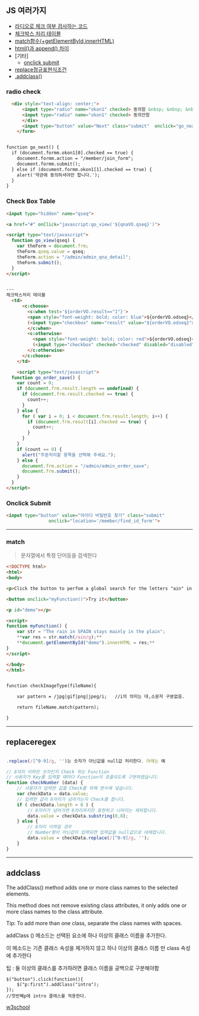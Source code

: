 ## JS 여러가지
- [라디오로 체크 여부 검사하는 코드](#radio-check)
- [체크박스 처리 테이블](#check-box-table)
- [match함수(+getElementById,innerHTML)](#match)
- [html()과 append() 차이](#htmlappend)
- [기타]
  - [onclick submit](#onclick-submit)
- [replace정규표현식조건](#replaceregex)
- [.addclass()](#addclass)
### radio check

```html
  <div style="text-align: center;">
      <input type="radio" name="okon1" checked> 동의함 &nbsp; &nbsp; &nbsp;
      <input type="radio" name="okon1" checked> 동의안함
      </div>
      <input type="button" value="Next" class="submit"  onclick="go_next()" style="float: right;">
    </form>


function go_next() {
  if (document.formm.okon1[0].checked == true) {
    document.formm.action = "/member/join_form";
    document.formm.submit();
  } else if (document.formm.okon1[1].checked == true) {
    alert('약관에 동의하셔야만 합니다.');
  }
}
```

### Check Box Table

```html
<input type="hidden" name="qseq">  

<a href="#" onClick="javascript:go_view('${qnaVO.qseq}')">

<script type="text/javascript">
  function go_view(qseq) {
    var theForm = document.frm;
    theForm.qseq.value = qseq;
    theForm.action = "/admin/admin_qna_detail";
    theForm.submit();
  }
</script>


---
체크박스처리 테이블
  <td>
      <c:choose>
        <c:when test='${orderVO.result=="1"}'>
        <span style="font-weight: bold; color: blue">${orderVO.odseq}</span>
        (<input type="checkbox" name="result" value="${orderVO.odseq}"> 미처리)
        </c:when>
        <c:otherwise>
          <span style="font-weight: bold; color: red">${orderVO.odseq}</span>
          (<input type="checkbox" checked="checked" disabled="disabled">처리완료)
        </c:otherwise>
      </c:choose>
    </td>

	<script type="text/javascript">
  function go_order_save() {
    var count = 0;
    if (document.frm.result.length == undefined) {
      if (document.frm.result.checked == true) {
        count++;
      }
    } else {
      for ( var i = 0; i < document.frm.result.length; i++) {
        if (document.frm.result[i].checked == true) {
          count++;
        }
      }
    }
    if (count == 0) {
      alert("주문처리할 항목을 선택해 주세요.");
    } else {
      document.frm.action = "/admin/admin_order_save";
      document.frm.submit();
    }
  }
</script>

```

### Onclick Submit
```html
<input type="button" value="아이디 비밀번호 찾기" class="submit"
                onclick="location='/member/find_id_form'">
```    

---

### match

>문자열에서 특정 단어등을 검색한다

```html
<!DOCTYPE html>
<html>
<body>

<p>Click the button to perfom a global search for the letters "ain" in a string, and display the matches.</p>

<button onclick="myFunction()">Try it</button>

<p id="demo"></p>

<script>
function myFunction() {
    var str = "The rain in SPAIN stays mainly in the plain";
    **var res = str.match(/ain/g);**
    **document.getElementById("demo").innerHTML = res;**
}
</script>

</body>
</html>


function checkImageType(fileName){

	var pattern = /jpg|gif|png|jpeg/i;   //i의 의미는 대,소문자 구분없음.

	return fileName.match(pattern);

}
```
---

## replaceregex
```js

.replace(/[^0-9]/g, '')는 숫자가 아닌값을 null값 처리한다. 아래는 예

// 8자리 이하인 숫자인지 Check 하는 Function
// 사용자가 Key를 입력할 때마다 Function이 호출되도록 구현하였습니다.
function checkNumber (data) {  
    // 사용자가 입력한 값을 Check를 위해 변수에 넣습니다.
    var checkData = data.value;
    // 입력한 값이 8자리가 넘어가는지 Check를 합니다.
    if ( checkData.length > 8 ) {
        // 8자리가 넘어가면 8자리까지만 표현하고 나머지는 제외합니다.
        data.value = checkData.substring(0,8);
    } else {
        // 8자리 이하일 경우
        // Number형이 아닌값이 입력되면 입력값을 null값으로 대체합니다.
        data.value = checkData.replace(/[^0-9]/g, '');
    }
}
```
---
## addclass

The addClass() method adds one or more class names to the selected elements.

This method does not remove existing class attributes, it only adds one or more class names to the class attribute.

Tip: To add more than one class, separate the class names with spaces.

addClass () 메소드는 선택된 요소에 하나 이상의 클래스 이름을 추가한다.

이 메소드는 기존 클래스 속성을 제거하지 않고 하나 이상의 클래스 이름 만 class 속성에 추가한다

팁 : 둘 이상의 클래스를 추가하려면 클래스 이름을 공백으로 구분해야함

```
$("button").click(function(){
    $("p:first").addClass("intro");
});
//첫번째p에 intro 클래스를 적용한다.
```
[w3school](https://www.w3schools.com/jquery/html_addclass.asp)
